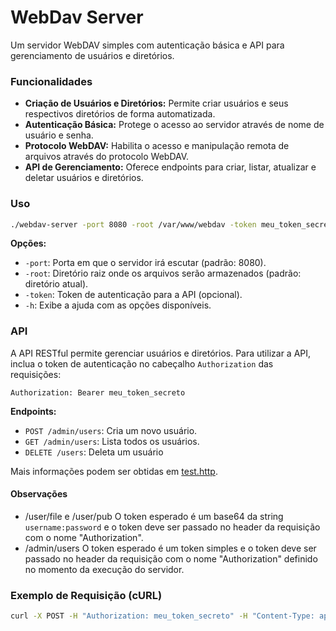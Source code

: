 # WebDav Server

Um servidor WebDAV simples com autenticação básica e API para gerenciamento de usuários e diretórios.

### Funcionalidades

- **Criação de Usuários e Diretórios:** Permite criar usuários e seus respectivos diretórios de forma automatizada.
- **Autenticação Básica:** Protege o acesso ao servidor através de nome de usuário e senha.
- **Protocolo WebDAV:** Habilita o acesso e manipulação remota de arquivos através do protocolo WebDAV.
- **API de Gerenciamento:** Oferece endpoints para criar, listar, atualizar e deletar usuários e diretórios.

### Uso

```bash
./webdav-server -port 8080 -root /var/www/webdav -token meu_token_secreto
```

**Opções:**

- `-port`: Porta em que o servidor irá escutar (padrão: 8080).
- `-root`: Diretório raiz onde os arquivos serão armazenados (padrão: diretório atual).
- `-token`: Token de autenticação para a API (opcional).
- `-h`: Exibe a ajuda com as opções disponíveis.

### API

A API RESTful permite gerenciar usuários e diretórios. Para utilizar a API, inclua o token de autenticação no cabeçalho `Authorization` das requisições:

```
Authorization: Bearer meu_token_secreto
```

**Endpoints:**

- `POST /admin/users`: Cria um novo usuário.
- `GET /admin/users`: Lista todos os usuários.
- `DELETE /users`: Deleta um usuário

 Mais informações podem ser obtidas em [test.http](test.http).

#### Observações
- /user/file e /user/pub O token esperado é um base64 da string `username:password` e o token deve ser passado no header da requisição com o nome "Authorization".
- /admin/users O token esperado é um token simples e o token deve ser passado no header da requisição com o nome "Authorization" definido no momento da execução do servidor.

### Exemplo de Requisição (cURL)

```bash
curl -X POST -H "Authorization: meu_token_secreto" -H "Content-Type: application/json" -d '{"username": "novo_usuario", "password": "senha_forte"}' http://localhost:8080/users
```